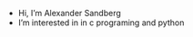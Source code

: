 - Hi, I’m Alexander Sandberg
- I’m interested in in c programing and python 
<!---
SandbergAlexander/SandbergAlexander is a ✨ special ✨ repository because its `README.md` (this file) appears on your GitHub profile.
You can click the Preview link to take a look at your changes.
--->
